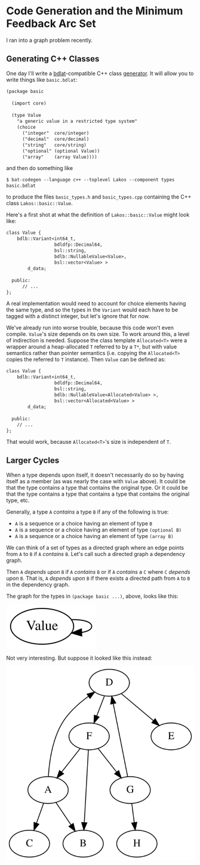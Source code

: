 Code Generation and the Minimum Feedback Arc Set
================================================
I ran into a graph problem recently.

Generating C++ Classes
----------------------
One day I'll write a [bdlat][bdlat]-compatible C++ class
[generator][generator]. It will allow you to write things like `basic.bdlat`:


    (package basic

      (import core)
      
      (type Value
        "a generic value in a restricted type system"
        (choice
          ("integer"  core/integer)
          ("decimal"  core/decimal)
          ("string"   core/string)
          ("optional" (optional Value))
          ("array"    (array Value))))

and then do something like 

    $ bat-codegen --language c++ --toplevel Lakos --component types basic.bdlat

to produce the files `basic_types.h` and `basic_types.cpp` containing the C++
class `Lakos::basic::Value`.

Here's a first shot at what the definition of `Lakos::basic::Value` might look
like:

    class Value {
        bdlb::Variant<int64_t,
                      bdldfp::Decimal64,
                      bsl::string,
                      bdlb::NullableValue<Value>,
                      bsl::vector<Value> > 
            d_data;
    
      public:
          // ...
    };

A real implementation would need to account for choice elements having the same
type, and so the types in the `Variant` would each have to be tagged with a
distinct integer, but let's ignore that for now.

We've already run into worse trouble, because this code won't even compile.
`Value`'s size depends on its own size. To work around this, a level of
indirection is needed. Suppose the class template `Allocated<T>` were a
wrapper around a heap-allocated `T` referred to by a `T*`, but with value
semantics rather than pointer semantics (i.e. copying the `Allocated<T>`
copies the referred to `T` instance). Then `Value` can be defined as:

    class Value {
        bdlb::Variant<int64_t,
                      bdldfp::Decimal64,
                      bsl::string,
                      bdlb::NullableValue<Allocated<Value> >,
                      bsl::vector<Allocated<Value> >
            d_data;

      public:
        // ...
    };

That would work, because `Allocated<T>`'s size is independent of `T`.

Larger Cycles
-------------
When a type depends upon itself, it doesn't necessarily do so by having itself
as a member (as was nearly the case with `Value` above). It could be that the
type contains a type that contains the original type. Or it could be that the
type contains a type that contains a type that contains the original type, etc.

Generally, a type `A` _contains_ a type `B` if any of the following is true:

- `A` is a sequence or a choice having an element of type `B`
- `A` is a sequence or a choice having an element of type `(optional B)`
- `A` is a sequence or a choice having an element of type `(array B)`

We can think of a set of types as a directed graph where an edge points from
`A` to `B` if `A` _contains_ `B`. Let's call such a directed graph a dependency
graph.

Then `A` _depends upon_ `B` if `A` _contains_ `B` or if `A` _contains_ a `C`
where `C` _depends upon_ `B`. That is, `A` _depends upon_ `B` if there exists a
directed path from `A` to `B` in the dependency graph.

The graph for the types in `(package basic ...)`, above, looks like this:

![dependency graph of "Value"](just-value.svg)

Not very interesting. But suppose it looked like this instead:

![a more complicated dependency graph](cyclic.svg)

[bdlat]: https://github.com/bloomberg/bde/blob/master/groups/bdl/bdlat/doc/bdlat.txt
[generator]: https://github.com/dgoffredo/bat-codegen
